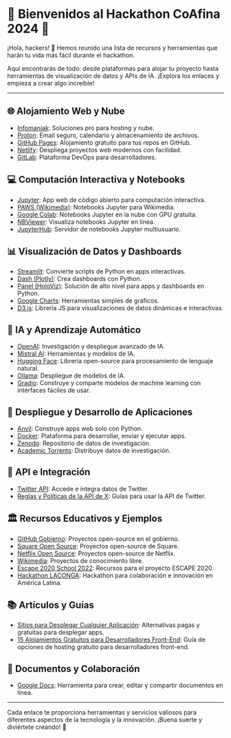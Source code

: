 # 🚀 Bienvenidos al Hackathon CoAfina 2024 🚀

¡Hola, hackers! 🎉 Hemos reunido una lista de recursos y herramientas que harán tu vida más fácil durante el hackathon.

Aquí encontrarás de todo: desde plataformas para alojar tu proyecto hasta herramientas de visualización de datos y APIs de IA. ¡Explora los enlaces y empieza a crear algo increíble!

---

## 🌐 Alojamiento Web y Nube
- [Infomaniak](https://www.infomaniak.com/en): Soluciones pro para hosting y nube.
- [Proton](https://proton.me/): Email seguro, calendario y almacenamiento de archivos.
- [GitHub Pages](https://pages.github.com/): Alojamiento gratuito para tus repos en GitHub.
- [Netlify](https://www.netlify.com/): Despliega proyectos web modernos con facilidad.
- [GitLab](https://gitlab.com/): Plataforma DevOps para desarrolladores.

## 💻 Computación Interactiva y Notebooks
- [Jupyter](https://jupyter.org/): App web de código abierto para computación interactiva.
- [PAWS (Wikimedia)](https://wikitech.wikimedia.org/wiki/PAWS): Notebooks Jupyter para Wikimedia.
- [Google Colab](https://colab.google/): Notebooks Jupyter en la nube con GPU gratuita.
- [NBViewer](https://nbviewer.org/): Visualiza notebooks Jupyter en línea.
- [JupyterHub](https://github.com/jupyterhub/jupyterhub): Servidor de notebooks Jupyter multiusuario.

## 📊 Visualización de Datos y Dashboards
- [Streamlit](https://streamlit.io/#install): Convierte scripts de Python en apps interactivas.
- [Dash (Plotly)](https://dash.plotly.com/): Crea dashboards con Python.
- [Panel (HoloViz)](https://panel.holoviz.org/): Solución de alto nivel para apps y dashboards en Python.
- [Google Charts](https://developers.google.com/chart): Herramientas simples de gráficos.
- [D3.js](https://d3js.org/): Librería JS para visualizaciones de datos dinámicas e interactivas.

## 🤖 IA y Aprendizaje Automático
- [OpenAI](https://openai.com/): Investigación y despliegue avanzado de IA.
- [Mistral AI](https://mistral.ai/): Herramientas y modelos de IA.
- [Hugging Face](https://huggingface.co/): Librería open-source para procesamiento de lenguaje natural.
- [Ollama](https://ollama.com/): Despliegue de modelos de IA.
- [Gradio](https://www.gradio.app/): Construye y comparte modelos de machine learning con interfaces fáciles de usar.

## 🚀 Despliegue y Desarrollo de Aplicaciones
- [Anvil](https://anvil.works/): Construye apps web solo con Python.
- [Docker](https://www.docker.com/): Plataforma para desarrollar, enviar y ejecutar apps.
- [Zenodo](https://zenodo.org/): Repositorio de datos de investigación.
- [Academic Torrents](https://academictorrents.com/): Distribuye datos de investigación.

## 🔌 API e Integración
- [Twitter API](https://developer.x.com/en/docs/twitter-api/getting-started/about-twitter-api): Accede e integra datos de Twitter.
- [Reglas y Políticas de la API de X](https://help.x.com/en/rules-and-policies/x-api): Guías para usar la API de Twitter.

## 🏛️ Recursos Educativos y Ejemplos
- [GitHub Gobierno](https://github.com/github/government.github.com): Proyectos open-source en el gobierno.
- [Square Open Source](https://github.com/square/square.github.io): Proyectos open-source de Square.
- [Netflix Open Source](https://netflix.github.io/): Proyectos open-source de Netflix.
- [Wikimedia](https://www.wikimedia.org/): Proyectos de conocimiento libre.
- [Escape 2020 School 2022](https://github.com/escape2020/school2022): Recursos para el proyecto ESCAPE 2020.
- [Hackathon LACONGA](https://laconga.redclara.net/hackathon-coc/): Hackathon para colaboración e innovación en América Latina.

## 📚 Artículos y Guías
- [Sitios para Desplegar Cualquier Aplicación](https://dev.to/joselatines/sites-to-deploy-any-application-paidfree-alternatives-3em8): Alternativas pagas y gratuitas para desplegar apps.
- [15 Alojamientos Gratuitos para Desarrolladores Front-End](https://blog.bitsrc.io/15-free-hosting-for-front-end-developers-9224bc34e14a): Guía de opciones de hosting gratuito para desarrolladores front-end.

## 📝 Documentos y Colaboración
- [Google Docs](https://www.google.com/docs/about/): Herramienta para crear, editar y compartir documentos en línea.

---

Cada enlace te proporciona herramientas y servicios valiosos para diferentes aspectos de la tecnología y la innovación. ¡Buena suerte y diviértete creando! 🚀


